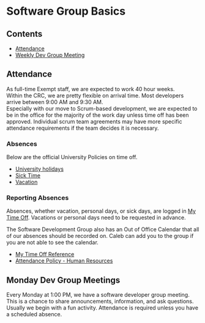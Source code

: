 # Software Group Basics

## Contents
* [Attendance](#attendance)
* [Weekly Dev Group Meeting](#monday-dev-group-meetings)

## Attendance
As full-time Exempt staff, we are expected to work 40 hour weeks.  
Within the CRC, we are pretty flexible on arrival time. Most developers arrive between 9:00 AM and 9:30 AM.  
Especially with our move to Scrum-based development, we are expected to be in the office for the majority of the work day unless time off has been approved. Individual scrum team agreements may have more specific attendance requirements if the team decides it is necessary.

### Absences
Below are the official University Policies on time off.

* [University holidays](http://hr.nd.edu/nd-faculty-staff/forms-policies/holidays/)
* [Sick Time](http://hr.nd.edu/nd-faculty-staff/forms-policies/sick-leave-salary-continuation-administrators/)
* [Vacation](http://hr.nd.edu/nd-faculty-staff/forms-policies/vacation---administrators/)

### Reporting Absences
Absences, whether vacation, personal days, or sick days, are logged in [My Time Off](http://mytimeoff.nd.edu). Vacations or personal days need to be requested in advance. 

The Software Development Group also has an Out of Office Calendar that all of our absences should be recorded on. Caleb can add you to the group if you are not able to see the calendar.

* [My Time Off Reference](http://hr.nd.edu/assets/102203/vacation_qrg.pdf)  
* [Attendance Policy - Human Resources](http://hr.nd.edu/nd-faculty-staff/forms-policies/attendance/)


## Monday Dev Group Meetings
Every Monday at 1:00 PM, we have a software developer group meeting. This is a chance to share announcements, information, and ask questions. Usually we begin with a fun activity. Attendance is required unless you have a scheduled absence.

